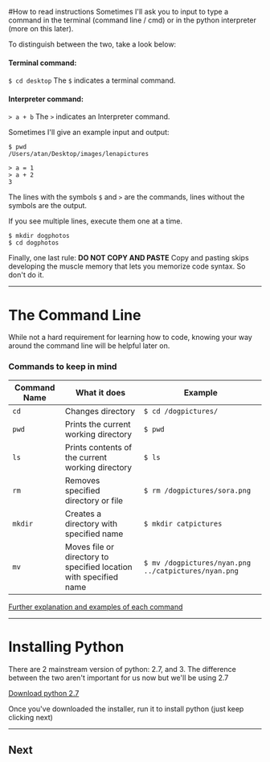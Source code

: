#How to read instructions
Sometimes I'll ask you to input to type a command in the terminal (command line / cmd) or in the python interpreter (more on this later).

To distinguish between the two, take a look below:

#### Terminal command:
`$ cd desktop`
The `$` indicates a terminal command.
#### Interpreter command:
`> a + b`
The `>` indicates an Interpreter command.

Sometimes I'll give an example input and output:
```
$ pwd
/Users/atan/Desktop/images/lenapictures
```
```
> a = 1
> a + 2
3
```
The lines with the symbols `$` and `>` are the commands, lines without the symbols are the output.

If you see multiple lines, execute them one at a time.
```
$ mkdir dogphotos
$ cd dogphotos
```

Finally, one last rule:
**DO NOT COPY AND PASTE**
Copy and pasting skips developing the muscle memory that lets you memorize code syntax. So don't do it.

---

# The Command Line
While not a hard requirement for learning how to code, knowing your way around the command line will be helpful later on.

### Commands to keep in mind
|Command Name|What it does|Example|
|---|---|----|
|`cd`|Changes directory| `$ cd /dogpictures/`|
|`pwd`|Prints the current working directory|`$ pwd`|
|`ls`|Prints contents of the current working directory|`$ ls`|
|`rm`|Removes specified directory or file|`$ rm /dogpictures/sora.png`|
|`mkdir`|Creates a directory with specified name|`$ mkdir catpictures`|
|`mv`|Moves file or directory to specified location with specified name|`$ mv /dogpictures/nyan.png ../catpictures/nyan.png`|

[Further explanation and examples of each command](link)

---
# Installing Python
There are 2 mainstream version of python: 2.7, and 3. The difference between the two aren't important for us now but we'll be using 2.7

[Download python 2.7](https://www.python.org/downloads/)

Once you've downloaded the installer, run it to install python (just keep clicking next)

---

## Next

